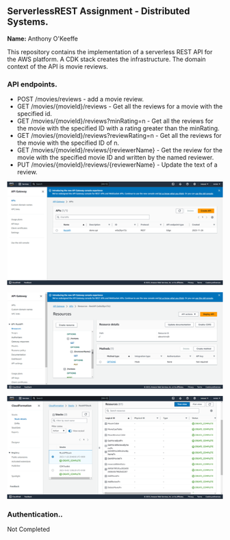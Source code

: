 ## ServerlessREST Assignment - Distributed Systems.

__Name:__ Anthony O'Keeffe

This repository contains the implementation of a serverless REST API for the AWS platform. A CDK stack creates the infrastructure. The domain context of the API is movie reviews.

### API endpoints.
 
+ POST /movies/reviews - add a movie review.
+ GET /movies/{movieId}/reviews - Get all the reviews for a movie with the specified id.
+ GET /movies/{movieId}/reviews?minRating=n - Get all the reviews for the movie with the specified ID with a rating greater than the minRating.
+ GET /movies/{movieId}/reviews?reviewRating=n - Get all the reviews for the movie with the specified ID of n.
+ GET /movies/{movieId}/reviews/{reviewerName} - Get the review for the movie with the specified movie ID and written by the named reviewer.
+ PUT /movies/{movieId}/reviews/{reviewerName} - Update the text of a review.

![](./images/api1.png)

![](./images/api2.png)

![](./images/api3.png)

### Authentication..

Not Completed
